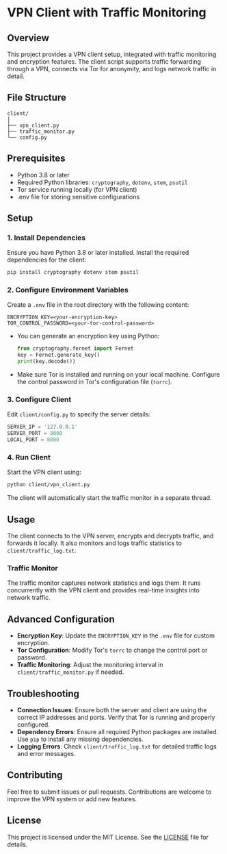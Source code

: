 # VPN Client with Traffic Monitoring

## Overview

This project provides a VPN client setup, integrated with traffic monitoring and encryption features. The client script supports traffic forwarding through a VPN, connects via Tor for anonymity, and logs network traffic in detail.

## File Structure

```plaintext
client/
│
├── vpn_client.py
├── traffic_monitor.py
└── config.py
```

## Prerequisites

- Python 3.8 or later
- Required Python libraries: `cryptography`, `dotenv`, `stem`, `psutil`
- Tor service running locally (for VPN client)
- .env file for storing sensitive configurations

## Setup

### 1. Install Dependencies

Ensure you have Python 3.8 or later installed. Install the required dependencies for the client:

```bash
pip install cryptography dotenv stem psutil
```

### 2. Configure Environment Variables

Create a `.env` file in the root directory with the following content:

```env
ENCRYPTION_KEY=<your-encryption-key>
TOR_CONTROL_PASSWORD=<your-tor-control-password>
```

- You can generate an encryption key using Python:

  ```python
  from cryptography.fernet import Fernet
  key = Fernet.generate_key()
  print(key.decode())
  ```

- Make sure Tor is installed and running on your local machine. Configure the control password in Tor's configuration file (`torrc`).

### 3. Configure Client

Edit `client/config.py` to specify the server details:

```python
SERVER_IP = '127.0.0.1'
SERVER_PORT = 8000
LOCAL_PORT = 8080
```

### 4. Run Client

Start the VPN client using:

```bash
python client/vpn_client.py
```

The client will automatically start the traffic monitor in a separate thread.

## Usage

The client connects to the VPN server, encrypts and decrypts traffic, and forwards it locally. It also monitors and logs traffic statistics to `client/traffic_log.txt`.

### Traffic Monitor

The traffic monitor captures network statistics and logs them. It runs concurrently with the VPN client and provides real-time insights into network traffic.

## Advanced Configuration

- **Encryption Key**: Update the `ENCRYPTION_KEY` in the `.env` file for custom encryption.
- **Tor Configuration**: Modify Tor's `torrc` to change the control port or password.
- **Traffic Monitoring**: Adjust the monitoring interval in `client/traffic_monitor.py` if needed.

## Troubleshooting

- **Connection Issues**: Ensure both the server and client are using the correct IP addresses and ports. Verify that Tor is running and properly configured.
- **Dependency Errors**: Ensure all required Python packages are installed. Use `pip` to install any missing dependencies.
- **Logging Errors**: Check `client/traffic_log.txt` for detailed traffic logs and error messages.

## Contributing

Feel free to submit issues or pull requests. Contributions are welcome to improve the VPN system or add new features.

## License

This project is licensed under the MIT License. See the [LICENSE](../LICENSE) file for details.
